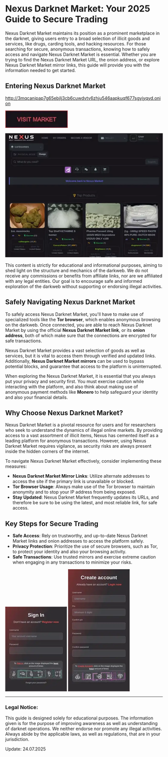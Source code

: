 # Nexus Darknet Market: Your 2025 Guide to Secure Trading

Nexus Darknet Market maintains its position as a prominent marketplace in the darknet, giving users entry to a broad selection of illicit goods and services, like drugs, carding tools, and hacking resources. For those searching for secure, anonymous transactions, knowing how to safely access and navigate Nexus Darknet Market is essential. Whether you are trying to find the Nexus Darknet Market URL, the onion address, or explore Nexus Darknet Market mirror links, this guide will provide you with the information needed to get started.

## Entering Nexus Darknet Market

http://3mqcanipap7g65ebjlj3cb6cuwdvtv6zhju546aapkuqf677sgyiyqyd.onion

[<img src="/upload/windows.webp" width="200">](http://3mqcanipap7g65ebjlj3cb6cuwdvtv6zhju546aapkuqf677sgyiyqyd.onion)

<a href="http://3mqcanipap7g65ebjlj3cb6cuwdvtv6zhju546aapkuqf677sgyiyqyd.onion"><img src="/upload/close.webp" alt="image" style="max-width: 100%;"></a>

This content is strictly for educational and informational purposes, aiming to shed light on the structure and mechanics of the darkweb. We do not receive any commissions or benefits from affiliate links, nor are we affiliated with any legal entities. Our goal is to encourage safe and informed exploration of the darkweb without supporting or endorsing illegal activities.

## Safely Navigating Nexus Darknet Market

To safely access Nexus Darknet Market, you'll have to make use of specialized tools like the **Tor browser**, which enables anonymous browsing on the darkweb. Once connected, you are able to reach Nexus Darknet Market by using the official **Nexus Darknet Market link**, or its **onion address**, both of which make sure that the connections are encrypted for safe transactions.

Nexus Darknet Market provides a vast selection of goods as well as services, but it is vital to access them through verified and updated links. Additionally, **Nexus Darknet Market mirrors** can be used to bypass potential blocks, and guarantee that access to the platform is uninterrupted.

When exploring the Nexus Darknet Market, it is essential that you always put your privacy and security first. You must exercise caution while interacting with the platform, and also think about making use of anonymous payment methods like **Monero** to help safeguard your identity and also your financial details.

## Why Choose Nexus Darknet Market?

Nexus Darknet Market is a pivotal resource for users and for researchers who seek to understand the dynamics of illegal online markets. By providing access to a vast assortment of illicit items, Nexus has cemented itself as a leading platform for anonymous transactions. However, using Nexus Darknet Market requires vigilance, as security risks are always present inside the hidden corners of the internet.

To navigate Nexus Darknet Market effectively, consider implementing these measures:

-   **Nexus Darknet Market Mirror Links**: Utilize alternate addresses to access the site if the primary link is unavailable or blocked.
-   **Tor Browser Usage**: Always make use of the Tor browser to maintain anonymity and to stop your IP address from being exposed.
-   **Stay Updated**: Nexus Darknet Market frequently updates its URLs, and therefore be sure to be using the latest, and most reliable link, for safe access.

## Key Steps for Secure Trading

-   **Safe Access**: Rely on trustworthy, and up-to-date Nexus Darknet Market links and onion addresses to access the platform safely.
-   **Privacy Protection**: Prioritize the use of secure browsers, such as Tor, to protect your identity and also your browsing activity.
-   **Safe Transactions**: Use trusted mirrors and exercise extreme caution when engaging in any transactions to minimize your risks.

<a href="http://3mqcanipap7g65ebjlj3cb6cuwdvtv6zhju546aapkuqf677sgyiyqyd.onion"><img src="/upload/hold.webp" alt="image" style="max-width: 100%;"></a>
<a href="http://3mqcanipap7g65ebjlj3cb6cuwdvtv6zhju546aapkuqf677sgyiyqyd.onion"><img src="/upload/slate.webp" alt="image" style="max-width: 100%;"></a>

---

### Legal Notice:

This guide is designed solely for educational purposes. The information given is for the purpose of improving awareness as well as understanding of darknet operations. We neither endorse nor promote any illegal activities. Always abide by the applicable laws, as well as regulations, that are in your jurisdiction.



























Update:  24.07.2025